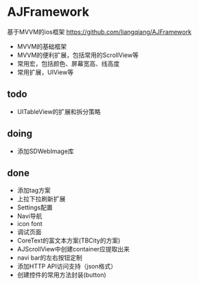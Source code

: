 # AJFramework 
基于MVVM的ios框架 
https://github.com/liangqiang/AJFramework

* MVVM的基础框架
* MVVM的便利扩展，包括常用的ScrollView等
* 常用宏，包括颜色、屏幕宽高、线高度
* 常用扩展，UIView等

## todo

* UITableView的扩展和拆分策略

## doing
* 添加SDWebImage库

## done
* 添加tag方案
* 上拉下拉刷新扩展
* Settings配置
* Navi导航
* icon font
* 调试页面
* CoreText的富文本方案(TBCity的方案)
* AJScrollView中创建container应提取出来
* navi bar的左右按钮定制
* 添加HTTP API访问支持（json格式）
* 创建控件的常用方法封装(button)
